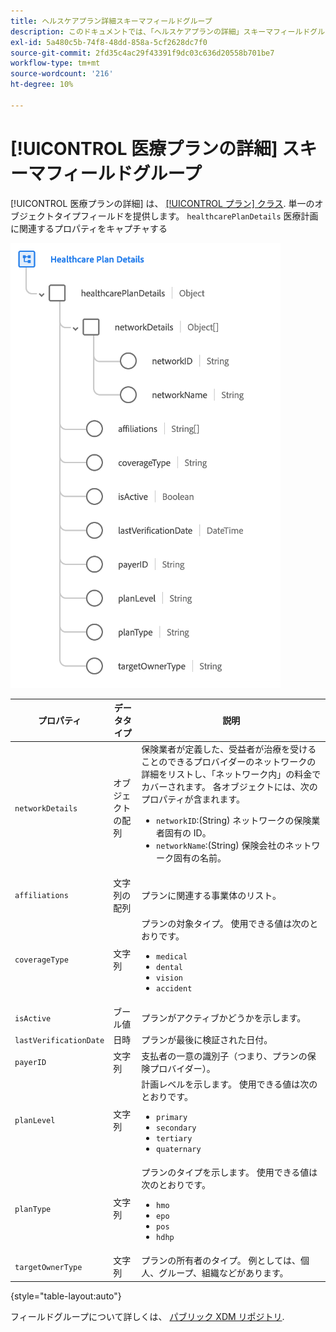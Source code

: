 ```yaml
---
title: ヘルスケアプラン詳細スキーマフィールドグループ
description: このドキュメントでは、「ヘルスケアプランの詳細」スキーマフィールドグループの概要を説明します。
exl-id: 5a480c5b-74f8-48dd-858a-5cf2628dc7f0
source-git-commit: 2fd35c4ac29f43391f9dc03c636d20558b701be7
workflow-type: tm+mt
source-wordcount: '216'
ht-degree: 10%

---
```


# [!UICONTROL 医療プランの詳細] スキーマフィールドグループ

[!UICONTROL 医療プランの詳細] は、 [[!UICONTROL プラン] クラス](../../classes/plan.md). 単一のオブジェクトタイプフィールドを提供します。 `healthcarePlanDetails` 医療計画に関連するプロパティをキャプチャする

![](../../images/field-groups/plan/healthcare-plan-details.png)

| プロパティ | データタイプ | 説明 |
| --- | --- | --- |
| `networkDetails` | オブジェクトの配列 | 保険業者が定義した、受益者が治療を受けることのできるプロバイダーのネットワークの詳細をリストし、「ネットワーク内」の料金でカバーされます。 各オブジェクトには、次のプロパティが含まれます。 <ul><li>`networkID`:(String) ネットワークの保険業者固有の ID。</li><li>`networkName`:(String) 保険会社のネットワーク固有の名前。</li></ul> |
| `affiliations` | 文字列の配列 | プランに関連する事業体のリスト。 |
| `coverageType` | 文字列 | プランの対象タイプ。 使用できる値は次のとおりです。<ul><li>`medical`</li><li>`dental`</li><li>`vision`</li><li>`accident`</li></ul> |
| `isActive` | ブール値 | プランがアクティブかどうかを示します。 |
| `lastVerificationDate` | 日時 | プランが最後に検証された日付。 |
| `payerID` | 文字列 | 支払者の一意の識別子（つまり、プランの保険プロバイダー）。 |
| `planLevel` | 文字列 | 計画レベルを示します。 使用できる値は次のとおりです。<ul><li>`primary`</li><li>`secondary`</li><li>`tertiary`</li><li>`quaternary`</li></ul> |
| `planType` | 文字列 | プランのタイプを示します。 使用できる値は次のとおりです。<ul><li>`hmo`</li><li>`epo`</li><li>`pos`</li><li>`hdhp`</li></ul> |
| `targetOwnerType` | 文字列 | プランの所有者のタイプ。 例としては、個人、グループ、組織などがあります。 |

{style="table-layout:auto"}

フィールドグループについて詳しくは、 [パブリック XDM リポジトリ](https://github.com/adobe/xdm/blob/master/docs/reference/fieldgroups/plan/healthcare-plan-details.schema.json).
